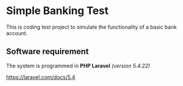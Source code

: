 # Simple Banking Test

This is coding test project to simulate the functionality of a basic bank account.

## Software requirement

The system is programmed in **PHP Laravel** *(version 5.4.22)*

https://laravel.com/docs/5.4

